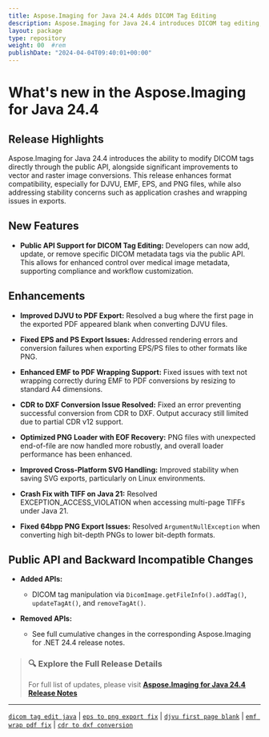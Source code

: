```yaml
---
title: Aspose.Imaging for Java 24.4 Adds DICOM Tag Editing
description: Aspose.Imaging for Java 24.4 introduces DICOM tag editing, improves DJVU, EPS, EMF exports, and optimizes PNG and CDR conversions.
layout: package
type: repository
weight: 00	#rem
publishDate: "2024-04-04T09:40:01+00:00"
---
```


# What's new in the Aspose.Imaging for Java 24.4

## Release Highlights

Aspose.Imaging for Java 24.4 introduces the ability to modify DICOM tags directly through the public API, alongside significant improvements to vector and raster image conversions. This release enhances format compatibility, especially for DJVU, EMF, EPS, and PNG files, while also addressing stability concerns such as application crashes and wrapping issues in exports.

## New Features

- **Public API Support for DICOM Tag Editing:**
  Developers can now add, update, or remove specific DICOM metadata tags via the public API. This allows for enhanced control over medical image metadata, supporting compliance and workflow customization.

## Enhancements

- **Improved DJVU to PDF Export:**
  Resolved a bug where the first page in the exported PDF appeared blank when converting DJVU files.

- **Fixed EPS and PS Export Issues:**
  Addressed rendering errors and conversion failures when exporting EPS/PS files to other formats like PNG.

- **Enhanced EMF to PDF Wrapping Support:**
  Fixed issues with text not wrapping correctly during EMF to PDF conversions by resizing to standard A4 dimensions.

- **CDR to DXF Conversion Issue Resolved:**
  Fixed an error preventing successful conversion from CDR to DXF. Output accuracy still limited due to partial CDR v12 support.

- **Optimized PNG Loader with EOF Recovery:**
  PNG files with unexpected end-of-file are now handled more robustly, and overall loader performance has been enhanced.

- **Improved Cross-Platform SVG Handling:**
  Improved stability when saving SVG exports, particularly on Linux environments.

- **Crash Fix with TIFF on Java 21:**
  Resolved EXCEPTION_ACCESS_VIOLATION when accessing multi-page TIFFs under Java 21.

- **Fixed 64bpp PNG Export Issues:**
  Resolved `ArgumentNullException` when converting high bit-depth PNGs to lower bit-depth formats.

## Public API and Backward Incompatible Changes

- **Added APIs:**
  - DICOM tag manipulation via `DicomImage.getFileInfo().addTag()`, `updateTagAt()`, and `removeTagAt()`.

- **Removed APIs:**
  - See full cumulative changes in the corresponding Aspose.Imaging for .NET 24.4 release notes.

> ### 🔍 Explore the Full Release Details
>
> For full list of updates, please visit **[Aspose.Imaging for Java 24.4 Release Notes](https://releases.aspose.com/imaging/java/release-notes/2024/aspose-imaging-for-java-24-4-release-notes/)**

---

[`dicom tag edit java`](https://search.aspose.com/q/dicom-tag-edit-java.html) | [`eps to png export fix`](https://search.aspose.com/q/eps-to-png-export-fix.html) | [`djvu first page blank`](https://search.aspose.com/q/djvu-first-page-blank.html) | [`emf wrap pdf fix`](https://search.aspose.com/q/emf-wrap-pdf-fix.html) | [`cdr to dxf conversion`](https://search.aspose.com/q/cdr-to-dxf-conversion.html)
